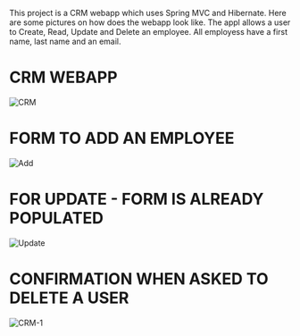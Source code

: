 This project is a CRM webapp which uses Spring MVC and Hibernate.
Here are some pictures on how does the webapp look like.
The appl allows a user to Create, Read, Update and Delete an employee. All employess have a first name, last name and an email.


 # CRM WEBAPP #
![CRM](https://user-images.githubusercontent.com/43081882/87889277-762cb280-c9f6-11ea-92f1-11584c07cea2.PNG)




# FORM TO ADD AN EMPLOYEE #
![Add](https://user-images.githubusercontent.com/43081882/87889582-f1db2f00-c9f7-11ea-85fb-62b1b861f77f.PNG)




# FOR UPDATE - FORM IS ALREADY POPULATED #
![Update](https://user-images.githubusercontent.com/43081882/87889584-f1db2f00-c9f7-11ea-8e96-424788698eef.PNG)



# CONFIRMATION WHEN ASKED TO DELETE A USER #
![CRM-1](https://user-images.githubusercontent.com/43081882/87889279-762cb280-c9f6-11ea-865c-d2edc5481cd2.PNG)
